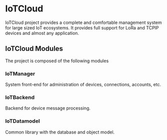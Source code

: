 # IoTCloud

IoTCloud project provides a complete and comfortable management system for large sized IoT ecosystems. It provides full support for LoRa and TCPIP devices and almost any application. 

## IoTCloud Modules

The project is composed of the following modules

### IoTManager
System front-end for administration of devices, connections, accounts, etc. 
 
### IoTBackend
Backend for device message processing.

### IoTDatamodel
Common library with the database and object model.
